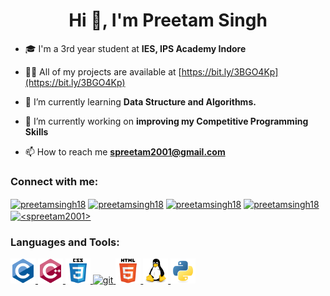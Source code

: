 <h1 align="center">Hi 👋, I'm Preetam Singh</h1>

- 🎓 I'm a 3rd year student at  **IES, IPS Academy Indore**

- 👨‍💻 All of my projects are available at [https://bit.ly/3BGO4Kp](https://bit.ly/3BGO4Kp)

- 🌱 I’m currently learning **Data Structure and Algorithms.**

- 🔭 I’m currently working on **improving my Competitive Programming Skills**

- 📫 How to reach me **spreetam2001@gmail.com**

<h3 align="left">Connect with me:</h3>
<p align="left">
<a href="https://linkedin.com/in/preetamsingh18" target="blank"><img align="center" src="https://raw.githubusercontent.com/rahuldkjain/github-profile-readme-generator/master/src/images/icons/Social/linked-in-alt.svg" alt="preetamsingh18" height="30" width="40" /></a>
<a href=https://www.codechef.com/users/preetamsingh18 target="blank"><img align="center"  src="https://cdn.jsdelivr.net/npm/simple-icons@3.1.0/icons/codechef.svg"alt="preetamsingh18" height="30" width="40" /></a>
<a href="https://www.hackerrank.com/preetamsingh18" target="blank"><img align="center" src="https://raw.githubusercontent.com/rahuldkjain/github-profile-readme-generator/master/src/images/icons/Social/hackerrank.svg" alt="preetamsingh18" height="30" width="40" /></a>
<a href="https://codeforces.com/profile/preetamsingh18" target="blank"><img align="center" src="https://cdn.jsdelivr.net/npm/simple-icons@3.0.1/icons/codeforces.svg" alt="preetamsingh18" height="30" width="40" /></a>
<a href="https://auth.geeksforgeeks.org/user/<spreetam2001>" target="blank"><img align="center" src="https://raw.githubusercontent.com/rahuldkjain/github-profile-readme-generator/master/src/images/icons/Social/geeks-for-geeks.svg" alt="<spreetam2001>" height="30" width="40" /></a>
</p>

<h3 align="left">Languages and Tools:</h3>
<p align="left"> <a href="https://www.cprogramming.com/" target="_blank"> <img src="https://raw.githubusercontent.com/devicons/devicon/master/icons/c/c-original.svg" alt="c" width="40" height="40"/> </a> <a href="https://www.w3schools.com/cpp/" target="_blank"> <img src="https://raw.githubusercontent.com/devicons/devicon/master/icons/cplusplus/cplusplus-original.svg" alt="cplusplus" width="40" height="40"/> </a> <a href="https://www.w3schools.com/css/" target="_blank"> <img src="https://raw.githubusercontent.com/devicons/devicon/master/icons/css3/css3-original-wordmark.svg" alt="css3" width="40" height="40"/> </a> <a href="https://git-scm.com/" target="_blank"> <img src="https://www.vectorlogo.zone/logos/git-scm/git-scm-icon.svg" alt="git" width="40" height="40"/> </a> <a href="https://www.w3.org/html/" target="_blank"> <img src="https://raw.githubusercontent.com/devicons/devicon/master/icons/html5/html5-original-wordmark.svg" alt="html5" width="40" height="40"/> </a> <a href="https://www.linux.org/" target="_blank"> <img src="https://raw.githubusercontent.com/devicons/devicon/master/icons/linux/linux-original.svg" alt="linux" width="40" height="40"/> </a> <a href="https://www.python.org" target="_blank"> <img src="https://raw.githubusercontent.com/devicons/devicon/master/icons/python/python-original.svg" alt="python" width="40" height="40"/> </a> </p>
